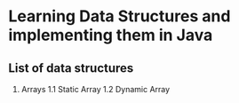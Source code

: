 # Learning Data Structures and implementing them in Java

## List of data structures

1. Arrays
   1.1 Static Array
   1.2 Dynamic Array
